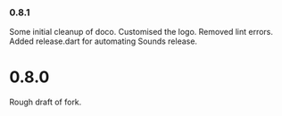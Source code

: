 ### 0.8.1
Some initial cleanup of doco.
Customised the logo.
Removed lint errors.
Added release.dart for automating Sounds release.
# 0.8.0
Rough draft of fork.

